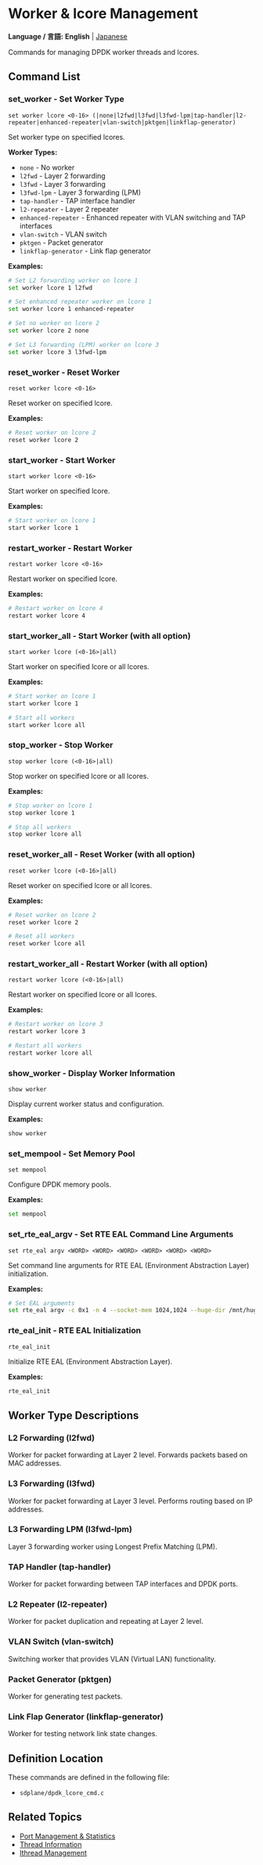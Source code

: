 # Worker & lcore Management

**Language / 言語:** **English** | [Japanese](ja/worker-management.md)

Commands for managing DPDK worker threads and lcores.

## Command List

### set_worker - Set Worker Type
```
set worker lcore <0-16> (|none|l2fwd|l3fwd|l3fwd-lpm|tap-handler|l2-repeater|enhanced-repeater|vlan-switch|pktgen|linkflap-generator)
```

Set worker type on specified lcores.

**Worker Types:**
- `none` - No worker
- `l2fwd` - Layer 2 forwarding
- `l3fwd` - Layer 3 forwarding
- `l3fwd-lpm` - Layer 3 forwarding (LPM)
- `tap-handler` - TAP interface handler
- `l2-repeater` - Layer 2 repeater
- `enhanced-repeater` - Enhanced repeater with VLAN switching and TAP interfaces
- `vlan-switch` - VLAN switch
- `pktgen` - Packet generator
- `linkflap-generator` - Link flap generator

**Examples:**
```bash
# Set L2 forwarding worker on lcore 1
set worker lcore 1 l2fwd

# Set enhanced repeater worker on lcore 1
set worker lcore 1 enhanced-repeater

# Set no worker on lcore 2
set worker lcore 2 none

# Set L3 forwarding (LPM) worker on lcore 3
set worker lcore 3 l3fwd-lpm
```

### reset_worker - Reset Worker
```
reset worker lcore <0-16>
```

Reset worker on specified lcore.

**Examples:**
```bash
# Reset worker on lcore 2
reset worker lcore 2
```

### start_worker - Start Worker
```
start worker lcore <0-16>
```

Start worker on specified lcore.

**Examples:**
```bash
# Start worker on lcore 1
start worker lcore 1
```

### restart_worker - Restart Worker
```
restart worker lcore <0-16>
```

Restart worker on specified lcore.

**Examples:**
```bash
# Restart worker on lcore 4
restart worker lcore 4
```

### start_worker_all - Start Worker (with all option)
```
start worker lcore (<0-16>|all)
```

Start worker on specified lcore or all lcores.

**Examples:**
```bash
# Start worker on lcore 1
start worker lcore 1

# Start all workers
start worker lcore all
```

### stop_worker - Stop Worker
```
stop worker lcore (<0-16>|all)
```

Stop worker on specified lcore or all lcores.

**Examples:**
```bash
# Stop worker on lcore 1
stop worker lcore 1

# Stop all workers
stop worker lcore all
```

### reset_worker_all - Reset Worker (with all option)
```
reset worker lcore (<0-16>|all)
```

Reset worker on specified lcore or all lcores.

**Examples:**
```bash
# Reset worker on lcore 2
reset worker lcore 2

# Reset all workers
reset worker lcore all
```

### restart_worker_all - Restart Worker (with all option)
```
restart worker lcore (<0-16>|all)
```

Restart worker on specified lcore or all lcores.

**Examples:**
```bash
# Restart worker on lcore 3
restart worker lcore 3

# Restart all workers
restart worker lcore all
```

### show_worker - Display Worker Information
```
show worker
```

Display current worker status and configuration.

**Examples:**
```bash
show worker
```

### set_mempool - Set Memory Pool
```
set mempool
```

Configure DPDK memory pools.

**Examples:**
```bash
set mempool
```

### set_rte_eal_argv - Set RTE EAL Command Line Arguments
```
set rte_eal argv <WORD> <WORD> <WORD> <WORD> <WORD> <WORD>
```

Set command line arguments for RTE EAL (Environment Abstraction Layer) initialization.

**Examples:**
```bash
# Set EAL arguments
set rte_eal argv -c 0x1 -n 4 --socket-mem 1024,1024 --huge-dir /mnt/huge
```

### rte_eal_init - RTE EAL Initialization
```
rte_eal_init
```

Initialize RTE EAL (Environment Abstraction Layer).

**Examples:**
```bash
rte_eal_init
```

## Worker Type Descriptions

### L2 Forwarding (l2fwd)
Worker for packet forwarding at Layer 2 level. Forwards packets based on MAC addresses.

### L3 Forwarding (l3fwd)
Worker for packet forwarding at Layer 3 level. Performs routing based on IP addresses.

### L3 Forwarding LPM (l3fwd-lpm)
Layer 3 forwarding worker using Longest Prefix Matching (LPM).

### TAP Handler (tap-handler)
Worker for packet forwarding between TAP interfaces and DPDK ports.

### L2 Repeater (l2-repeater)
Worker for packet duplication and repeating at Layer 2 level.


### VLAN Switch (vlan-switch)
Switching worker that provides VLAN (Virtual LAN) functionality.

### Packet Generator (pktgen)
Worker for generating test packets.

### Link Flap Generator (linkflap-generator)
Worker for testing network link state changes.

## Definition Location

These commands are defined in the following file:
- `sdplane/dpdk_lcore_cmd.c`

## Related Topics

- [Port Management & Statistics](port-management.md)
- [Thread Information](thread-information.md)
- [lthread Management](lthread-management.md)